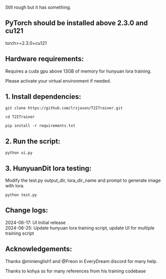 Still rough but it has something.


## **PyTorch should be installed above 2.3.0 and cu121**
torch>=2.3.0+cu121

## **Hardware requirements:** 
Requires a cuda gpu above 13GB of memory for hunyuan lora training.

Please activate your virtual environment if needed.
## **1. Install dependencies:**
```
git clone https://github.com/lrzjason/T2ITrainer.git

cd T2ITrainer

pip install -r requirements.txt
```


## **2. Run the script:**
```
python ui.py
```

## **3. HunyuanDit lora testing:**
Modify the test.py output_dir, lora_dir_name and prompt to generate image with lora.
```
python test.py
```
## **Change logs:**
2024-06-17: UI Initial release \
2024-06-25: Update hunyuan lora training script, update UI for multiple training script


## **Acknowledgements:**

Thanks @minienglish1 and @Freon in EveryDream discord for many help.

Thanks to kohya ss for many references from his training codebase

